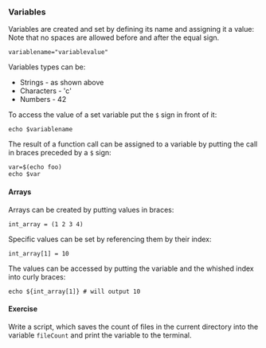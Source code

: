 ### Variables
Variables are created and set by defining its name and assigning it a value:
Note that no spaces are allowed before and after the equal sign.

~~~~
variablename="variablevalue"
~~~~
Variables types can be:

- Strings - as shown above
- Characters - 'c'
- Numbers - 42

To access the value of a set variable put the `$` sign in front of it:

~~~~
echo $variablename
~~~~

The result of a function call can be assigned to a variable by putting the call in braces preceded by a `$` sign:

~~~~
var=$(echo foo)
echo $var
~~~~

#### Arrays
Arrays can be created by putting values in braces:

~~~~
int_array = (1 2 3 4)
~~~~

Specific values can be set by referencing them by their index:

~~~~
int_array[1] = 10
~~~~

The values can be accessed by putting the variable and the whished index into curly braces:

~~~~
echo ${int_array[1]} # will output 10
~~~~

#### Exercise
Write a script, which saves the count of files in the current directory into the variable `fileCount` and print the variable to the terminal.
